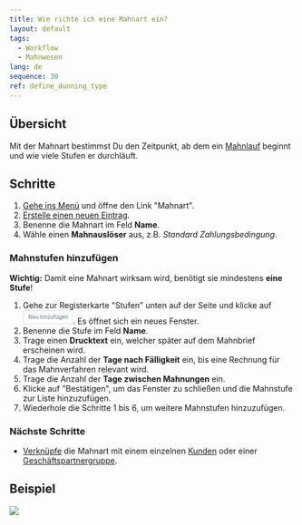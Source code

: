 ```yaml
---
title: Wie richte ich eine Mahnart ein?
layout: default
tags:
  - Workflow
  - Mahnwesen
lang: de
sequence: 30
ref: define_dunning_type
---
```


## Übersicht
Mit der Mahnart bestimmst Du den Zeitpunkt, ab dem ein [Mahnlauf](Mahnlauf) beginnt und wie viele Stufen er durchläuft.

## Schritte
1. [Gehe ins Menü](Menu) und öffne den Link "Mahnart".
1. [Erstelle einen neuen Eintrag](Neuer_Datensatz_Fenster_Webui).
1. Benenne die Mahnart im Feld **Name**.
1. Wähle einen **Mahnauslöser** aus, z.B. *Standard Zahlungsbedingung*.

### Mahnstufen hinzufügen
**Wichtig:** Damit eine Mahnart wirksam wird, benötigt sie mindestens **eine Stufe**!

1. Gehe zur Registerkarte "Stufen" unten auf der Seite und klicke auf ![](assets/Neu_hinzufuegen_Button.png). Es öffnet sich ein neues Fenster.
1. Benenne die Stufe im Feld **Name**.
1. Trage einen **Drucktext** ein, welcher später auf dem Mahnbrief erscheinen wird.
1. Trage die Anzahl der **Tage nach Fälligkeit** ein, bis eine Rechnung für das Mahnverfahren relevant wird.
1. Trage die Anzahl der **Tage zwischen Mahnungen** ein.
1. Klicke auf "Bestätigen", um das Fenster zu schließen und die Mahnstufe zur Liste hinzuzufügen.
1. Wiederhole die Schritte 1 bis 6, um weitere Mahnstufen hinzuzufügen.

### Nächste Schritte
- [Verknüpfe](Mahnart_mit_Partner_verknuepfen) die Mahnart mit einem einzelnen [Kunden](Neuer_Geschaeftspartner_Kunde) oder einer [Geschäftspartnergruppe](Neue_Geschaeftspartnergruppe).

## Beispiel
![](assets/Mahnart_definieren.gif)
